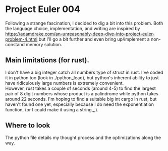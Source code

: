 # Project Euler 004
Following a strange fascination, I decided to dig a bit into this problem.
Both the language choice, implementation, and writing are inspired by
https://adamdrake.com/an-unreasonably-deep-dive-into-project-euler-problem-4.html
but I'll go a bit further and even bring up/implement a non-constand memory solution.

## Main limitations (for rust).
I don't have a big integer catch all numbers type of struct in rust.
I've coded it in python too (look in ./python_lead), but python's inherent
ability to just have ridiculously large numbers is extremely convenient.  
However, rust takes a couple of seconds (around 4-5) to find the largest
pair of 8 digit numbers whose product is a palindrome while python takes
around 22 seconds. I'm hoping to find a suitable big int cargo in rust,
but haven't found one yet, especially because I do need the exponentiation
function, (or I could make it using a string,,,).

## Where to look
The python file details my thought process and the optimizations along the way.
